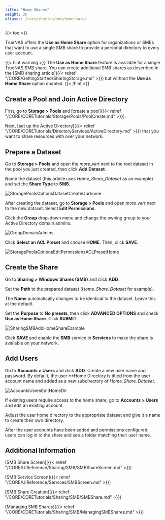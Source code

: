 ```yaml
---
title: "Home Shares"
weight: 20
aliases: /core/sharing/smb/homeshare/
---
```


{{< toc >}}

TrueNAS offers the **Use as Home Share** option for organizations or SMEs that want to use a single SMB share to provide a personal directory to every user account.

{{< hint warning >}}
The **Use as Home Share** feature is available for a single TrueNAS SMB share. You can create additional SMB shares as described in the [SMB sharing article]({{< relref "/CORE/GettingStarted/SharingStorage.md" >}}) but without the **Use as Home Share** option enabled.
{{< /hint >}}

## Create a Pool and Join Active Directory

First, go to **Storage > Pools** and [create a pool]({{< relref "/CORE/CORETutorials/Storage/Pools/PoolCreate.md" >}}).

Next, [set up the Active Directory]({{< relref "/CORE/CORETutorials/DirectoryServices/ActiveDirectory.md" >}}) that you want to share resources with over your network.

## Prepare a Dataset

Go to **Storage > Pools** and open the <i class="material-icons" aria-hidden="true" title="Options">more_vert</i> next to the root dataset in the pool you just created, then click **Add Dataset**.

Name the dataset (this article uses *Home_Share_Dataset* as an example) and set the **Share Type** to **SMB**.

![StoragePoolsOptionsDatasetCreateOurhome](/images/CORE/12.0/StoragePoolsOptionsDatasetCreateOurhome.png "Creating the SMB Dataset")

After creating the dataset, go to **Storage > Pools** and open <i class="material-icons" aria-hidden="true" title="Options">more_vert</i> next to the new dataset. Select **Edit Permissions**.

Click the **Group** drop-down menu and change the owning group to your Active Directory domain admins.

![GroupDomainAdmins](/images/CORE/12.0/GroupDomainAdmins.png "Set the owning group to Domain Admins")

Click **Select an ACL Preset** and choose **HOME**. Then, click **SAVE**.

![StoragePoolsOptionsEditPermissionsACLPresetHome](/images/CORE/12.0/StoragePoolsOptionsEditPermissionsACLPresetHome.png "Set the Home ACL Preset")

## Create the Share

Go to **Sharing > Windows Shares (SMB)** and click **ADD**. 

Set the **Path** to the prepared dataset (*Home_Share_Dataset* for example). 

The **Name** automatically changes to be identical to the dataset. Leave this at the default.

Set the **Purpose** to **No presets**, then click **ADVANCED OPTIONS** and check **Use as Home Share**. Click **SUBMIT**.

![SharingSMBAddHomeShareExample](/images/CORE/12.0/SharingSMBAddHomeShareExample.png "Example Home Share")

Click **SAVE** and enable the **SMB** service in **Services** to make the share is available on your network.

## Add Users

Go to **Accounts > Users** and click **ADD**. Create a new user name and password. By default, the user **Home Director*y* is titled from the user account name and added as a new subdirectory of *Home_Share_Dataset*.

![AccountsUsersEditHomeDir](/images/CORE/12.0/AccountsUsersEditHomeDir.png "Editing a User's Home Directory")

If existing users require access to the home share, go to **Accounts > Users** and edit an existing account.

Adjust the user home directory to the appropriate dataset and give it a name to create their own directory.

After the user accounts have been added and permissions configured, users can log in to the share and see a folder matching their user name.

## Additional Information

[SMB Share Screen]({{< relref "/CORE/UIReference/Sharing/SMB/SMBShareScreen.md" >}})

[SMB Service Screen]({{< relref "/CORE/UIReference/Services/SMBScreen.md" >}})

[SMB Share Creation]({{< relref "/CORE/CORETutorials/Sharing/SMB/SMBShare.md" >}})

[Managing SMB Shares]({{< relref "/CORE/CORETutorials/Sharing/SMB/ManagingSMBShares.md" >}})